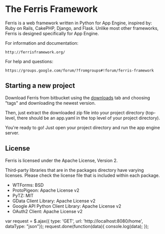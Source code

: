 The Ferris Framework
====================

Ferris is a web framework written in Python for App Engine, inspired by: Ruby on Rails, CakePHP, Django, and Flask. Unlike most other frameworks, Ferris is designed specifically for App Engine.

For information and documentation:

    http://ferrisframework.org/

For help and questions: 

    https://groups.google.com/forum/?fromgroups#!forum/ferris-framework


Starting a new project
----------------------

Download Ferris from bitbucket using the [downloads]() tab and choosing "tags" and downloading the newest version.

Then, just extract the downloaded zip file into your project directory (top-level, there should be an app.yaml in the top level of your project directory).

You're ready to go! Just open your project directory and  run the app engine server.

License
-------

Ferris is licensed under the Apache License, Version 2.

Third-party libraries that are in the packages directory have varying licenses. Please check the license file that is included within each package.

 * WTForms: BSD
 * ProtoPigeon: Apache License v2
 * PyTZ: MIT
 * GData Client Library: Apache License v2
 * Google API Python Client Library: Apache License v2
 * OAuth2 Client: Apache License v2



var request = $.ajax({
    type: 'GET',
    url: 'http://localhost:8080/home',
    dataType: "json"});
request.done(function(data){
    console.log(data);
}); 